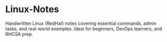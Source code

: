 # Linux-Notes
Handwritten Linux (RedHat) notes covering essential commands, admin tasks, and real-world examples. Ideal for beginners, DevOps learners, and RHCSA prep.
